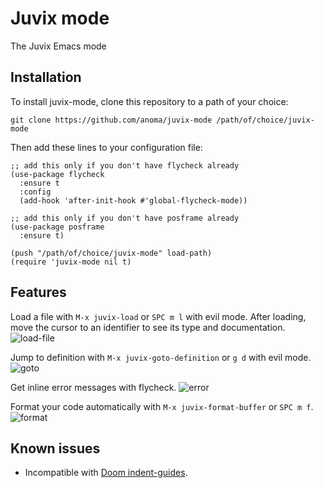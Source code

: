# Juvix mode
The Juvix Emacs mode

## Installation
To install juvix-mode, clone this repository to a path of your choice:
``` shell
git clone https://github.com/anoma/juvix-mode /path/of/choice/juvix-mode
```

Then add these lines to your configuration file:
``` emacs-lisp
;; add this only if you don't have flycheck already
(use-package flycheck
  :ensure t
  :config
  (add-hook 'after-init-hook #'global-flycheck-mode))

;; add this only if you don't have posframe already
(use-package posframe
  :ensure t)

(push "/path/of/choice/juvix-mode" load-path)
(require 'juvix-mode nil t)
```

## Features
Load a file with `M-x juvix-load` or `SPC m l` with evil mode.
After loading, move the cursor to an identifier to see its type and documentation.
![load-file](https://github.com/anoma/juvix-mode/assets/5511599/8fcc3570-b607-4a0c-ab66-e17c03a491c3)

Jump to definition with `M-x juvix-goto-definition` or `g d` with evil mode.
![goto](https://github.com/anoma/juvix-mode/assets/5511599/6c477907-59b3-43ad-b4bd-418c6a2c9862)

Get inline error messages with flycheck.
![error](https://github.com/anoma/juvix-mode/assets/5511599/9b158ff8-0c91-41ca-93dc-ab568a55ca4c)

Format your code automatically with `M-x juvix-format-buffer` or `SPC m f`.
![format](https://github.com/anoma/juvix-mode/assets/5511599/4b922601-3255-4949-a17f-b7e120263c56)

## Known issues
- Incompatible with [Doom indent-guides](https://docs.doomemacs.org/v21.12/modules/ui/indent-guides/).

